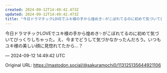 ```yaml
---
created: 2024-09-12T14:49:42.473Z
updated: 2024-09-12T14:49:42.473Z
title: "今日ドラマチックLOVEでユキ様の手から煌めき✨️がこぼれてるのに初めて気づいてびっくりしちゃった。え、今までどうして気づかなかったんだろう。いつもユキ様の美し[...]"
---
```


<p>今日ドラマチックLOVEでユキ様の手から煌めき✨️がこぼれてるのに初めて気づいてびっくりしちゃった。え、今までどうして気づかなかったんだろう。いつもユキ様の美しい顔に見惚れてたから…？</p>

&mdash; 2024-09-12 14:49:42 UTC

Original URL: https://mastodon.social/@sakuramochi0/113125135644921106

